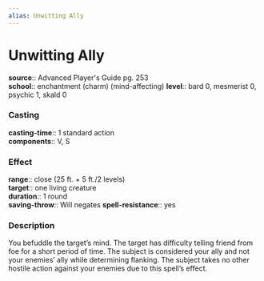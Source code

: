 ```yaml
---
alias: Unwitting Ally
---
```


# Unwitting Ally 

**source**:: Advanced Player's Guide pg. 253  
**school**:: enchantment (charm) (mind-affecting)
**level**:: bard 0, mesmerist 0, psychic 1, skald 0

### Casting 

**casting-time**:: 1 standard action  
**components**:: V, S

### Effect 

**range**:: close (25 ft. + 5 ft./2 levels)  
**target**:: one living creature  
**duration**:: 1 round  
**saving-throw**:: Will negates
**spell-resistance**:: yes

### Description 

You befuddle the target’s mind. The target has difficulty telling friend from foe for a short period of time. The subject is considered your ally and not your enemies’ ally while determining flanking. The subject takes no other hostile action against your enemies due to this spell’s effect.
